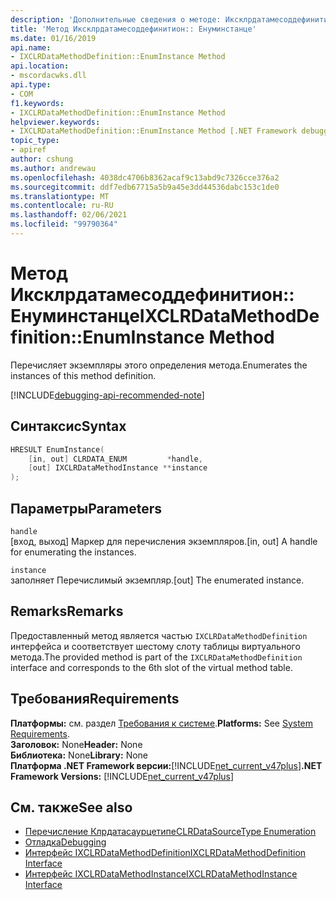 ```yaml
---
description: 'Дополнительные сведения о методе: Иксклрдатамесоддефинитион:: Енуминстанце'
title: 'Метод Иксклрдатамесоддефинитион:: Енуминстанце'
ms.date: 01/16/2019
api.name:
- IXCLRDataMethodDefinition::EnumInstance Method
api.location:
- mscordacwks.dll
api.type:
- COM
f1.keywords:
- IXCLRDataMethodDefinition::EnumInstance Method
helpviewer.keywords:
- IXCLRDataMethodDefinition::EnumInstance Method [.NET Framework debugging]
topic_type:
- apiref
author: cshung
ms.author: andrewau
ms.openlocfilehash: 4038dc4706b8362acaf9c13abd9c7326cce376a2
ms.sourcegitcommit: ddf7edb67715a5b9a45e3dd44536dabc153c1de0
ms.translationtype: MT
ms.contentlocale: ru-RU
ms.lasthandoff: 02/06/2021
ms.locfileid: "99790364"
---
```

# <a name="ixclrdatamethoddefinitionenuminstance-method"></a><span data-ttu-id="704ce-103">Метод Иксклрдатамесоддефинитион:: Енуминстанце</span><span class="sxs-lookup"><span data-stu-id="704ce-103">IXCLRDataMethodDefinition::EnumInstance Method</span></span>

<span data-ttu-id="704ce-104">Перечисляет экземпляры этого определения метода.</span><span class="sxs-lookup"><span data-stu-id="704ce-104">Enumerates the instances of this method definition.</span></span>

[!INCLUDE[debugging-api-recommended-note](../../../../includes/debugging-api-recommended-note.md)]

## <a name="syntax"></a><span data-ttu-id="704ce-105">Синтаксис</span><span class="sxs-lookup"><span data-stu-id="704ce-105">Syntax</span></span>

```cpp
HRESULT EnumInstance(
    [in, out] CLRDATA_ENUM         *handle,
    [out] IXCLRDataMethodInstance **instance
);
```

## <a name="parameters"></a><span data-ttu-id="704ce-106">Параметры</span><span class="sxs-lookup"><span data-stu-id="704ce-106">Parameters</span></span>

`handle`\
<span data-ttu-id="704ce-107">[вход, выход] Маркер для перечисления экземпляров.</span><span class="sxs-lookup"><span data-stu-id="704ce-107">[in, out] A handle for enumerating the instances.</span></span>

`instance`\
<span data-ttu-id="704ce-108">заполняет Перечислимый экземпляр.</span><span class="sxs-lookup"><span data-stu-id="704ce-108">[out] The enumerated instance.</span></span>

## <a name="remarks"></a><span data-ttu-id="704ce-109">Remarks</span><span class="sxs-lookup"><span data-stu-id="704ce-109">Remarks</span></span>

<span data-ttu-id="704ce-110">Предоставленный метод является частью `IXCLRDataMethodDefinition` интерфейса и соответствует шестому слоту таблицы виртуального метода.</span><span class="sxs-lookup"><span data-stu-id="704ce-110">The provided method is part of the `IXCLRDataMethodDefinition` interface and corresponds to the 6th slot of the virtual method table.</span></span>

## <a name="requirements"></a><span data-ttu-id="704ce-111">Требования</span><span class="sxs-lookup"><span data-stu-id="704ce-111">Requirements</span></span>

<span data-ttu-id="704ce-112">**Платформы:** см. раздел [Требования к системе](../../get-started/system-requirements.md).</span><span class="sxs-lookup"><span data-stu-id="704ce-112">**Platforms:** See [System Requirements](../../get-started/system-requirements.md).</span></span>  
<span data-ttu-id="704ce-113">**Заголовок:** None</span><span class="sxs-lookup"><span data-stu-id="704ce-113">**Header:** None</span></span>  
<span data-ttu-id="704ce-114">**Библиотека:** None</span><span class="sxs-lookup"><span data-stu-id="704ce-114">**Library:** None</span></span>  
<span data-ttu-id="704ce-115">**Платформа .NET Framework версии:**[!INCLUDE[net_current_v47plus](../../../../includes/net-current-v47plus.md)]</span><span class="sxs-lookup"><span data-stu-id="704ce-115">**.NET Framework Versions:** [!INCLUDE[net_current_v47plus](../../../../includes/net-current-v47plus.md)]</span></span>  

## <a name="see-also"></a><span data-ttu-id="704ce-116">См. также</span><span class="sxs-lookup"><span data-stu-id="704ce-116">See also</span></span>

- [<span data-ttu-id="704ce-117">Перечисление Клрдатасаурцетипе</span><span class="sxs-lookup"><span data-stu-id="704ce-117">CLRDataSourceType Enumeration</span></span>](clrdatasourcetype-enumeration.md)
- [<span data-ttu-id="704ce-118">Отладка</span><span class="sxs-lookup"><span data-stu-id="704ce-118">Debugging</span></span>](index.md)
- [<span data-ttu-id="704ce-119">Интерфейс IXCLRDataMethodDefinition</span><span class="sxs-lookup"><span data-stu-id="704ce-119">IXCLRDataMethodDefinition Interface</span></span>](ixclrdatamethoddefinition-interface.md)
- [<span data-ttu-id="704ce-120">Интерфейс IXCLRDataMethodInstance</span><span class="sxs-lookup"><span data-stu-id="704ce-120">IXCLRDataMethodInstance Interface</span></span>](ixclrdatamethodinstance-interface.md)

